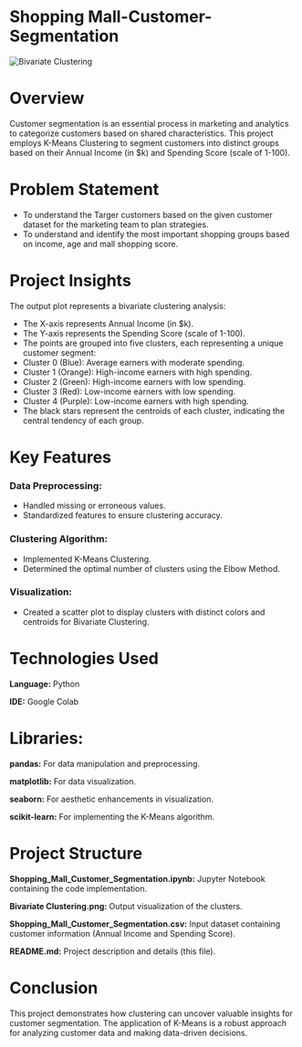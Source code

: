 # Shopping Mall-Customer-Segmentation

![Bivariate Clustering](https://github.com/user-attachments/assets/de42f81e-f022-415f-8312-88c6f8f88b5f)

# Overview
Customer segmentation is an essential process in marketing and analytics to categorize customers based on shared characteristics. This project employs K-Means Clustering to segment customers into distinct groups based on their Annual Income (in $k) and Spending Score (scale of 1-100).

# Problem Statement

* To understand the Targer customers based on the given customer dataset for the marketing team to plan strategies.
* To understand and identify the most important shopping groups based on income, age and mall shopping score.

# Project Insights
The output plot represents a bivariate clustering analysis:

* The X-axis represents Annual Income (in $k).
* The Y-axis represents the Spending Score (scale of 1-100).
* The points are grouped into five clusters, each representing a unique customer segment:
* Cluster 0 (Blue): Average earners with moderate spending.
* Cluster 1 (Orange): High-income earners with high spending.
* Cluster 2 (Green): High-income earners with low spending.
* Cluster 3 (Red): Low-income earners with low spending.
* Cluster 4 (Purple): Low-income earners with high spending.
* The black stars represent the centroids of each cluster, indicating the central tendency of each group.
  
# Key Features

### Data Preprocessing:

* Handled missing or erroneous values.
* Standardized features to ensure clustering accuracy.
  
### Clustering Algorithm:

* Implemented K-Means Clustering.
* Determined the optimal number of clusters using the Elbow Method.
  
### Visualization:

* Created a scatter plot to display clusters with distinct colors and centroids for Bivariate Clustering.

# Technologies Used

**Language:** Python

**IDE:** Google Colab

# Libraries:

**pandas:** For data manipulation and preprocessing.

**matplotlib:** For data visualization.

**seaborn:** For aesthetic enhancements in visualization.

**scikit-learn:** For implementing the K-Means algorithm.

# Project Structure

**Shopping_Mall_Customer_Segmentation.ipynb:** Jupyter Notebook containing the code implementation.

**Bivariate Clustering.png:** Output visualization of the clusters.

**Shopping_Mall_Customer_Segmentation.csv:** Input dataset containing customer information (Annual Income and Spending Score).

**README.md:** Project description and details (this file).

# Conclusion

This project demonstrates how clustering can uncover valuable insights for customer segmentation. The application of K-Means is a robust approach for analyzing customer data and making data-driven decisions.

